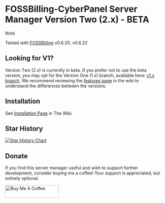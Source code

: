 # FOSSBilling-CyberPanel Server Manager Version Two (2.x) - BETA

> [!NOTE]  
> Tested with [FOSSBilling](https://github.com/FOSSBilling/FOSSBilling) v0.6.20, v0.6.22
>

## Looking for V1?
Version Two (2.x) is currently in beta. If you prefer not to use the beta version, you may opt for the Version One (1.x) branch, available here: [v1.x branch](https://github.com/NerdbyteIO/FOSSBilling-CyberPanel/tree/v1.x). We recommend reviewing the [features page](https://github.com/NerdbyteIO/FOSSBilling-CyberPanel/wiki/Features) in the wiki to understand the differences between the versions.


## Installation

See [Installation Page](https://github.com/NerdbyteIO/FOSSBilling-CyberPanel/wiki/Installation-Guide) in The Wiki.

## Star History

[![Star History Chart](https://api.star-history.com/svg?repos=NerdbyteIO/FossBilling-CyberPanel&type=Date)](https://star-history.com/#NerdbyteIO/FossBilling-CyberPanel&Date)

## Donate

If you find this server manager useful and wish to support further development, consider buying me a coffee! Your support is appreciated, but entirely optional.

<a href="https://www.buymeacoffee.com/jsonkenyon" target="_blank"><img src="https://cdn.buymeacoffee.com/buttons/default-orange.png" alt="Buy Me A Coffee" height="41" width="174"></a>
